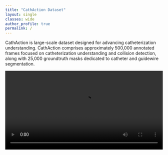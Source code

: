 ```yaml
---
title: "CathAction Dataset"
layout: single
classes: wide
author_profile: true
permalink: /
---
```


CathAction is large-scale dataset designed for advancing catheterization understanding. CathAction comprises approximately 500,000 annotated frames focused on catheterization understanding and collision detection, along with 25,000 groundtruth masks dedicated to catheter and guidewire segmentation. 

<video width="100%" controls>
  <source src="https://github.com/airvlab/grasp-anything/assets/140178004/7afc471e-385d-4aff-9940-a87fc3fe034e" type="video/mp4">
  Your browser does not support the video tag.
</video>
